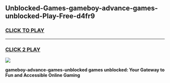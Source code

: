 
## Unblocked-Games-gameboy-advance-games-unblocked-Play-Free-d4fr9
<h3>
<a href="https://premium76.site?title=gameboy-advance-games-unblocked&ref=18A1">CLICK TO PLAY</a></h3>
<hr>

<h3>
<a href="https://premium76.site?title=gameboy-advance-games-unblocked&ref=18A1">CLICK 2 PLAY</a>
  
</h3>

<a href="https://premium76.site?title=gameboy-advance-games-unblocked&ref=18A1"><img src="https://clearcache.store/games.png"></a>


**gameboy-advance-games-unblocked games unblocked: Your Gateway to Fun and Accessible Online Gaming**
